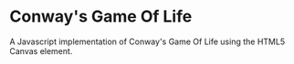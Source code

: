 # Conway's Game Of Life

A Javascript implementation of Conway's Game Of Life using the HTML5 Canvas element.